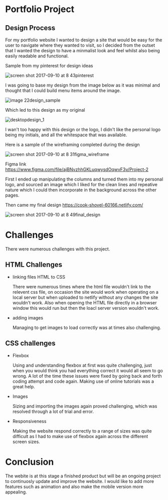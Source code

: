 # Portfolio Project

## Design Process

For my portfolio website I wanted to design a site that would be easy for the user to navigate where they wanted to visit, so I decided from the outset that I wanted the design to have a minmalist look and feel whilst also being easily readable and functional.

Sample from my pinterest for design ideas

![screen shot 2017-09-10 at 8 43pinterest](https://user-images.githubusercontent.com/30610205/30248334-060f18d0-9669-11e7-94c8-a4666f8e9570.png)


I was going to base my design from the image below as it was minimal and thought that I could build menu items around the image.

![image 22design_sample](https://user-images.githubusercontent.com/30610205/30247922-9b26e798-9661-11e7-8c04-19b3d0a62413.png)

Which led to this design as my original

![desktopdesign_1](https://user-images.githubusercontent.com/30610205/30248014-763b548a-9663-11e7-922f-800928bb3b74.png)

I wan't too happy with this design or the logo, I didn't like the personal logo being my initials, and all the whitespace that was available.

Here is a sample of the wireframing completed during the design

![screen shot 2017-09-10 at 8 31figma_wireframe](https://user-images.githubusercontent.com/30610205/30248252-68cd3ddc-9667-11e7-95c4-7f1f75c9be53.png)

Figma link https://www.figma.com/file/ajBNvzhhGKLuqwysdOqwvF3v/Project-2

First I ended up manipulating the columns and turned them into my personal logo, and sourced an image which I liked for the clean lines and repeative nature which I could then incorporate in the background across the other pages.

Then came my final design https://cook-shovel-60166.netlify.com/

![screen shot 2017-09-10 at 8 49final_design](https://user-images.githubusercontent.com/30610205/30248366-e5091ef0-9669-11e7-993e-be4e4a10f507.png)


# Challenges

There were numerous challenges with this project.

## HTML Challenges
- linking files HTML to CSS
  
  There were numerous times where the html file wouldn't link to the relevent css file, on occasion the site would work when operating on a local server but when uploaded to netlify without any changes the site wouldn't work.
  Also when opening the HTML file directly in a browser window this would run but then the loacl server version wouldn't work.
  
- adding images

  Managing to get images to load correctly was at times also challenging.

## CSS challenges

- Flexbox

  Using and understanding flexbox at first was quite challenging, just when you would think you had everything correct it would all seem to go wrong. A lot of the time these issues were fixed by going back and forth coding attempt and code again. Making use of online tutorials was a great help.

- Images

  Sizing and importing the images again proved challenging, which was resolved through a lot of trial and error.

- Responsiveness

  Making the website respond correctly to a range of sizes was quite difficult as I had to make use of flexbox again across the different screen sizes.

# Conclusion

The webite is at this stage a finished product but will be an ongoing project to continuosly update and improve the website. I would like to add more features such as animation and also make the mobile version more appealing.











